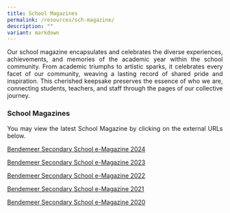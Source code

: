 ```yaml
---
title: School Magazines
permalink: /resources/sch-magazine/
description: ""
variant: markdown
---
```

<p style="text-align:justify">Our school magazine encapsulates and celebrates the diverse experiences, achievements, and memories of the academic year within the school community. From academic triumphs to artistic sparks, it celebrates every facet of our community, weaving a lasting record of shared pride and inspiration. This cherished keepsake preserves the essence of who we are, connecting students, teachers, and staff through the pages of our collective journey.</p>

### School Magazines

<p style="text-align:justify">You may view the latest School Magazine by clicking on the external URLs below. </p>


<a href="https://issuu.com/bendemeersec/docs/2024_bendemeer_secondary_school_magazine?fr=sMDdkNzg1MTA5NjA" target="_blank" rel="noopener">Bendemeer Secondary School e-Magazine 2024</a>


<a href="https://issuu.com/bendemeersec/docs/2023_bendemeer_secondary_school_magazine?fr=sNzFjNTcxNTE3Njc" target="_blank" rel="noopener">Bendemeer Secondary School e-Magazine 2023</a>

<a href="https://issuu.com/bendemeersec/docs/bendemeer_secondary_school_e-magazine_2022?fr=xKAE9_zU1NQ" target="_blank" rel="noopener">Bendemeer Secondary School e-Magazine 2022</a>

<a href="https://issuu.com/bendemeersec/docs/bendemeer_sec_e-magazine_2021?fr=sY2FhYTU0MjE3MTM" target="_blank" rel="noopener">Bendemeer Secondary School e-Magazine 2021</a>

<a href="https://issuu.com/bendemeersec/docs/2020_bdms_newsletter?fr=sOGI5NDU0MjE3MTM" target="_blank" rel="noopener">Bendemeer Secondary School e-Magazine 2020</a>
